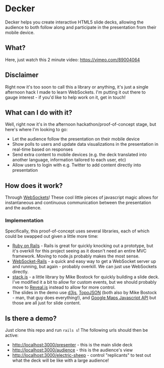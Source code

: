 # Decker
Decker helps you create interactive HTML5 slide decks, allowing the audience to both follow along and participate in the presentation from their mobile device.

## What?
Here, just watch this 2 minute video: https://vimeo.com/89004064


## Disclaimer
Right now it's too soon to call this a library or anything, it's just a single afternoon hack I made to learn WebSockets. I'm putting it out there to gauge interest - if you'd like to help work on it, get in touch!

## What can I do with it?
Well, right now it's in the afternoon hackathon/proof-of-concept stage, but here's where I'm looking to go:

* Let the audience follow the presentation on their mobile device
* Show polls to users and update data visualizations in the presentation in real-time based on responses
* Send extra content to mobile devices (e.g. the deck translated into another language, information tailored to each user, etc)
* Allow users to login with e.g. Twitter to add content directly into presentation

## How does it work?
Through [WebSockets](http://www.html5rocks.com/en/tutorials/websockets/basics/)! These cool little pieces of javascript magic allows for instantaneous and continuous communication between the presentation and the audience.

### Implementation
Specifically, this proof-of-concept uses several libraries, each of which could be swapped out given a little more time:

* [Ruby on Rails](http://rubyonrails.org/) - Rails is great for quickly knocking out a prototype, but it's overkill for this project seeing as it doesn't need an entire MVC framework. Moving to node.js probably makes the most sense.
* [WebSocket-Rails](https://github.com/websocket-rails/websocket-rails) - a quick and easy way to get a WebSocket server up and running, but again - probably overkill. We can just use WebSockets directly.
* [stack.js](https://github.com/mbostock/stack) - a little library by Mike Bostock for quickly building a slide deck. I've modified it a bit to allow for custom events, but we should probably move to [Reveal.js](https://github.com/hakimel/reveal.js) instead to allow for more control.
* The slides in the demo use [d3js](https://github.com/mbostock/d3), [TopoJSON](https://github.com/mbostock/topojson) (both also by Mike Bostock - man, that guy does everything!), and [Google Maps Javascript API](https://developers.google.com/maps/documentation/javascript/) but those are all just for slide content.

## Is there a demo?
Just clone this repo and run `rails s`! The following urls should then be active:

* [http://localhost:3000/presenter](http://localhost:3000/presenter) - this is the main slide deck
* [http://localhost:3000/audience](http://localhost:3000/audience) - this is the audience's view
* [http://localhost:3000/electric-sheep](http://localhost:3000/electric-sheep) - control "replicants" to test out what the deck will be like with a large audience!
